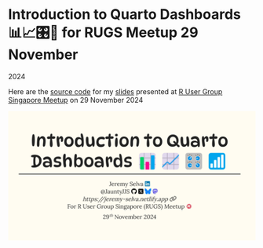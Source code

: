 # Introduction to Quarto Dashboards 📊📈🎛️📶 for RUGS Meetup 29 November
2024


Here are the [source code](https://github.com/JauntyJJS/rugs_20241129)
for my [slides](https://jauntyjjs.github.io/rugs_20241129/) presented at
[R User Group Singapore
Meetup](https://www.meetup.com/r-user-group-sg/events/303934149) on 29
November 2024

<img src="share-card.png"
data-fig-alt="Title slide of Introduction to Quarto Dashboards presented at R User Group Singapore (RUGS) Meetup on 29 November 2024."
data-fig-align="center" />
